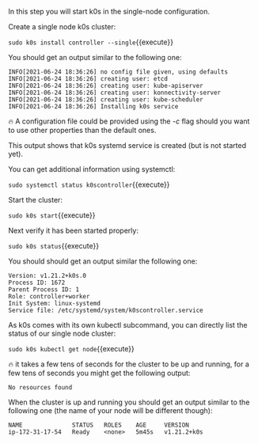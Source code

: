 In this step you will start k0s in the single-node configuration.

Create a single node k0s cluster:

`sudo k0s install controller --single`{{execute}}

You should get an output similar to the following one:

```
INFO[2021-06-24 18:36:26] no config file given, using defaults         
INFO[2021-06-24 18:36:26] creating user: etcd                          
INFO[2021-06-24 18:36:26] creating user: kube-apiserver                
INFO[2021-06-24 18:36:26] creating user: konnectivity-server           
INFO[2021-06-24 18:36:26] creating user: kube-scheduler                
INFO[2021-06-24 18:36:26] Installing k0s service
```

🔥 A configuration file could be provided using the *-c* flag should you want to use other properties than the default ones.

This output shows that k0s systemd service is created (but is not started yet).

You can get additional information using systemctl:

`sudo systemctl status k0scontroller`{{execute}}

Start the cluster:

`sudo k0s start`{{execute}}

Next verify it has been started properly:

`sudo k0s status`{{execute}}

You should should get an output similar the following one:

```
Version: v1.21.2+k0s.0
Process ID: 1672
Parent Process ID: 1
Role: controller+worker
Init System: linux-systemd
Service file: /etc/systemd/system/k0scontroller.service
```

As k0s comes with its own kubectl subcommand, you can directly list the status of our single node cluster:

`sudo k0s kubectl get node`{{execute}}

:fire: it takes a few tens of seconds for the cluster to be up and running, for a few tens of seconds you might get the following output:

```
No resources found
```

When the cluster is up and running you should get an output similar to the following one (the name of your node will be different though):

```
NAME              STATUS   ROLES    AGE     VERSION
ip-172-31-17-54   Ready    <none>   5m45s   v1.21.2+k0s
```
